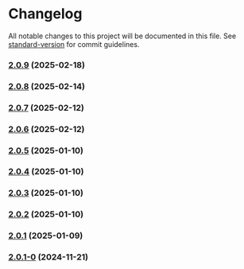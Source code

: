# Changelog

All notable changes to this project will be documented in this file. See [standard-version](https://github.com/conventional-changelog/standard-version) for commit guidelines.

### [2.0.9](https://github.com/joabssilveira/fwork-jsts-common/compare/v2.0.8...v2.0.9) (2025-02-18)

### [2.0.8](https://github.com/joabssilveira/fwork-jsts-common/compare/v2.0.7...v2.0.8) (2025-02-14)

### [2.0.7](https://github.com/joabssilveira/fwork-jsts-common/compare/v2.0.6...v2.0.7) (2025-02-12)

### [2.0.6](https://github.com/joabssilveira/fwork-jsts-common/compare/v2.0.5...v2.0.6) (2025-02-12)

### [2.0.5](https://github.com/joabssilveira/fwork-jsts-common/compare/v2.0.4...v2.0.5) (2025-01-10)

### [2.0.4](https://github.com/joabssilveira/fwork-jsts-common/compare/v2.0.3...v2.0.4) (2025-01-10)

### [2.0.3](https://github.com/joabssilveira/fwork-jsts-common/compare/v2.0.2...v2.0.3) (2025-01-10)

### [2.0.2](https://github.com/joabssilveira/fwork-jsts-common/compare/v2.0.1...v2.0.2) (2025-01-10)

### [2.0.1](https://github.com/joabssilveira/fwork-jsts-common/compare/v2.0.1-0...v2.0.1) (2025-01-09)

### [2.0.1-0](https://github.com/joabssilveira/fwork-jsts-common/compare/v0.1.3...v2.0.1-0) (2024-11-21)
